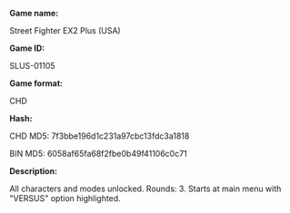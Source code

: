 **Game name:**

Street Fighter EX2 Plus (USA)

**Game ID:**

SLUS-01105

**Game format:**

CHD

**Hash:**

CHD MD5: 7f3bbe196d1c231a97cbc13fdc3a1818

BIN MD5: 6058af65fa68f2fbe0b49f41106c0c71

**Description:**

All characters and modes unlocked. Rounds: 3. Starts at main menu with "VERSUS" option highlighted.